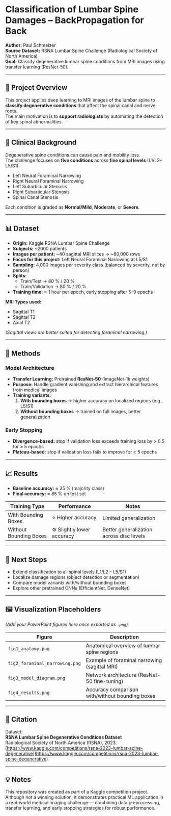 # Classification of Lumbar Spine Damages – BackPropagation for Back

**Author:** Paul Schmelzer  
**Source Dataset:** RSNA Lumbar Spine Challenge (Radiological Society of North America)  
**Goal:** Classify degenerative lumbar spine conditions from MRI images using transfer learning (ResNet-50).

---

## 🧠 Project Overview
This project applies deep learning to MRI images of the lumbar spine to **classify degenerative conditions** that affect the spinal canal and nerve roots.  
The main motivation is to **support radiologists** by automating the detection of key spinal abnormalities.

---

## 🩻 Clinical Background
Degenerative spine conditions can cause pain and mobility loss.  
The challenge focuses on **five conditions** across **five spinal levels** (L1/L2–L5/S1):

- Left Neural Foraminal Narrowing  
- Right Neural Foraminal Narrowing  
- Left Subarticular Stenosis  
- Right Subarticular Stenosis  
- Spinal Canal Stenosis  

Each condition is graded as **Normal/Mild**, **Moderate**, or **Severe**.

---

## 📊 Dataset
- **Origin:** Kaggle RSNA Lumbar Spine Challenge  
- **Subjects:** ~2000 patients  
- **Images per patient:** ~40 sagittal MRI slices → ~80,000 rows  
- **Focus for this project:** Left Neural Foraminal Narrowing at L5/S1  
- **Sampling:** 4,000 images per severity class (balanced by severity, not by person)  
- **Splits:**  
  - Train/Test → 80 % / 20 %  
  - Train/Validation → 80 % / 20 %  
- **Training time:** ≈ 1 hour per epoch, early stopping after 5–9 epochs  

**MRI Types used:**
- Sagittal T1  
- Sagittal T2  
- Axial T2  

*(Sagittal views are better suited for detecting foraminal narrowing.)*

---

## 🧩 Methods
### Model Architecture
- **Transfer Learning:** Pretrained **ResNet-50** (ImageNet-1k weights)  
- **Purpose:** Handle gradient vanishing and extract hierarchical features from medical images  
- **Training variants:**
  1. **With bounding boxes** → higher accuracy on localized regions (e.g., L5/S1)  
  2. **Without bounding boxes** → trained on full images, better generalization  

### Early Stopping
- **Divergence-based:** stop if validation loss exceeds training loss by > 0.5 for ≥ 5 epochs  
- **Plateau-based:** stop if validation loss fails to improve for ≥ 5 epochs  

---

## 📈 Results
- **Baseline accuracy:** ≈ 35 % (majority class)  
- **Final accuracy:** ≈ 85 % on test set  

| Training Type | Performance | Notes |
|----------------|--------------|-------|
| With Bounding Boxes | ⭐ Higher accuracy | Limited generalization |
| Without Bounding Boxes | ⚙️ Slightly lower accuracy | Better generalization across disc levels |

---

## 🚀 Next Steps
- Extend classification to all spinal levels (L1/L2 – L5/S1)  
- Localize damage regions (object detection or segmentation)  
- Compare model variants with/without bounding boxes  
- Explore other pretrained CNNs (EfficientNet, DenseNet)

---

## 🖼️ Visualization Placeholders
*(Add your PowerPoint figures here once exported as `.png`)*

| Figure | Description |
|---------|-------------|
| `fig1_anatomy.png` | Anatomical overview of lumbar spine regions |
| `fig2_foraminal_narrowing.png` | Example of foraminal narrowing (sagittal MRI) |
| `fig3_model_diagram.png` | Network architecture (ResNet-50 fine-tuning) |
| `fig4_results.png` | Accuracy comparison with/without bounding boxes |

---

## 🧾 Citation
Dataset:  
**RSNA Lumbar Spine Degenerative Conditions Dataset**  
Radiological Society of North America (RSNA), 2023.  
[https://www.kaggle.com/competitions/rsna-2023-lumbar-spine-degenerative](https://www.kaggle.com/competitions/rsna-2023-lumbar-spine-degenerative)

---

## 💡 Notes
This repository was created as part of a Kaggle competition project.  
Although not a winning solution, it demonstrates practical ML application in a real-world medical imaging challenge — combining data preprocessing, transfer learning, and early stopping strategies for robust performance.
